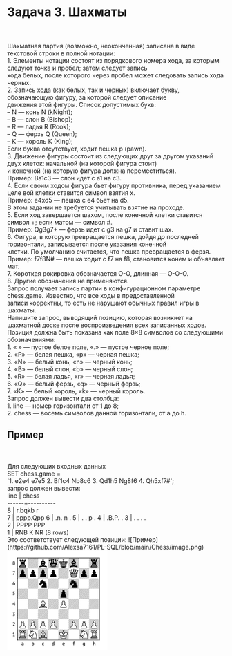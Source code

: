 <h1>Задача 3. Шахматы</h1>
<br>
<br>Шахматная партия (возможно, неоконченная) записана в виде текстовой строки в полной нотации:
<br>1. Элементы нотации состоят из порядкового номера хода, за которым следуют точка и пробел; затем следует запись <br>хода белых, после которого через пробел может следовать запись хода черных.
<br>2. Запись хода (как белых, так и черных) включает букву, обозначающую фигуру, за которой следует описание <br>движения этой фигуры. Список допустимых букв:
<br>–	N — конь N (kNight);
<br>–	B — слон B (Bishop);
<br>–	R — ладья R (Rook);
<br>–	Q — ферзь Q (Queen);
<br>–	K — король K (King);
<br>Если буква отсутствует, ходит пешка p (pawn).
<br>3. Движение фигуры состоит из следующих друг за другом указаний двух клеток: начальной (на которой фигура стоит) <br>и конечной (на которую фигура должна переместиться).
<br>Пример: Ba1c3 — слон идет с a1 на c3.
<br>4. Если своим ходом фигура бьет фигуру противника, перед указанием целе вой клетки ставится символ взятия x.
<br>Пример: e4xd5 — пешка с e4 бьет на d5.
<br>В этом задании не требуется учитывать взятие на проходе.
<br>5. Если ход завершается шахом, после конечной клетки ставится символ +; если матом — символ #.
<br>Пример: Qg3g7+ — ферзь идет с g3 на g7 и ставит шах.
<br>6. Фигура, в которую превращается пешка, дойдя до последней горизонтали, записывается после указания конечной <br>клетки. По умолчанию считается, что пешка превращается в ферзя.
<br>Пример: f7f8N# — пешка ходит с f7 на f8, становится конем и объявляет мат.
<br>7. Короткая рокировка обозначается O-O, длинная — O-O-O.
<br>8. Другие обозначения не применяются.
<br>Запрос получает запись партии в конфигурационном параметре chess.game. Известно, что все ходы в предоставленной <br>записи корректны, то есть не нарушают обычных правил игры в шахматы.
<br>Напишите запрос, выводящий позицию, которая возникнет на шахматной доске после воспроизведения всех записанных ходов. <br>Позиция должна быть показана как поле 8×8 символов со следующими обозначениями:
<br>1. « » — пустое белое поле, «.» — пустое черное поле;
<br>2. «P» — белая пешка, «p» — черная пешка;
<br>3. «N» — белый конь, «n» — черный конь;
<br>4. «B» — белый слон, «b» — черный слон;
<br>5. «R» — белая ладья, «r» — черная ладья;
<br>6. «Q» — белый ферзь, «q» — черный ферзь;
<br>7. «K» — белый король, «k» — черный король. 
<br>Запрос должен вывести два столбца:
<br>1. 	line — номер горизонтали от 1 до 8;
<br>2. 	chess — восемь символов данной горизонтали, от a до h.
<h2>Пример</h2>
<br>
<br>Для следующих входных данных
<br>SET chess.game =
<br>'1. e2e4 e7e5 2. Bf1c4 Nb8c6 3. Qd1h5 Ng8f6 4. Qh5xf7#';
<br>запрос должен вывести:
<br>line | chess
<br>------+----------
<br>8 | r.bqkb r
<br>7 | pppp.Qpp 6 | .n. n . 5 | . . p . 4 | .B.P. . 3 | . . . .
<br>2 | PPPP PPP
<br>1 | RNB K NR (8 rows)
<br>Это соответствует следующей позиции:
![Пример](https://github.com/Alexsa7161/PL-SQL/blob/main/Chess/image.png)
<img src="https://github.com/Alexsa7161/PL-SQL/blob/main/Chess/image.png">
